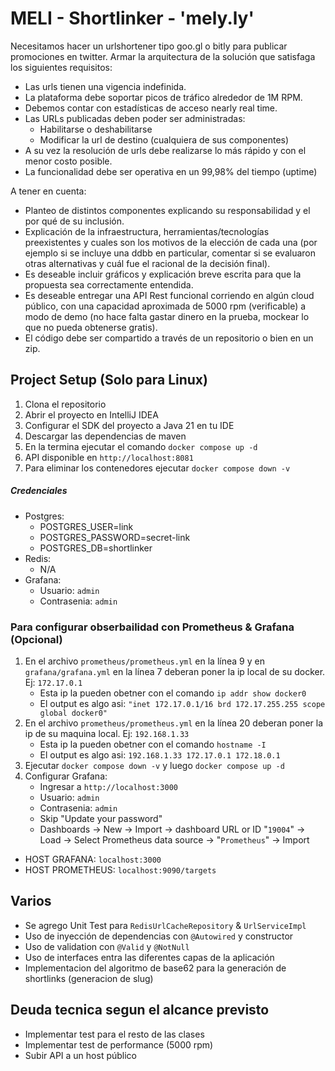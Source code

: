 # MELI - Shortlinker - 'mely.ly'

Necesitamos hacer un urlshortener tipo goo.gl o bitly para publicar promociones en twitter.
Armar la arquitectura de la solución que satisfaga los siguientes requisitos:
- Las urls tienen una vigencia indefinida.
- La plataforma debe soportar picos de tráfico alrededor de 1M RPM.
- Debemos contar con estadísticas de acceso nearly real time.
- Las URLs publicadas deben poder ser administradas:
  - Habilitarse o deshabilitarse
  - Modificar la url de destino (cualquiera de sus componentes)
- A su vez la resolución de urls debe realizarse lo más rápido y con el menor costo
  posible.
- La funcionalidad debe ser operativa en un 99,98% del tiempo (uptime)

A tener en cuenta:
- Planteo de distintos componentes explicando su responsabilidad y el por qué de su
inclusión.
- Explicación de la infraestructura, herramientas/tecnologías preexistentes y cuales
son los motivos de la elección de cada una (por ejemplo si se incluye una ddbb en
particular, comentar si se evaluaron otras alternativas y cuál fue el racional de la
decisión final).
- Es deseable incluir gráficos y explicación breve escrita para que la propuesta sea
correctamente entendida.
- Es deseable entregar una API Rest funcional corriendo en algún cloud público, con
una capacidad aproximada de 5000 rpm (verificable) a modo de demo (no hace falta
gastar dinero en la prueba, mockear lo que no pueda obtenerse gratis).
- El código debe ser compartido a través de un repositorio o bien en un zip.

## Project Setup (Solo para Linux)
1. Clona el repositorio
2. Abrir el proyecto en IntelliJ IDEA
3. Configurar el SDK del proyecto a Java 21 en tu IDE
4. Descargar las dependencias de maven
5. En la termina ejecutar el comando `docker compose up -d`
6. API disponible en `http://localhost:8081`
7. Para eliminar los contenedores ejecutar `docker compose down -v`

##### Credenciales
- Postgres:
  - POSTGRES_USER=link
  - POSTGRES_PASSWORD=secret-link
  - POSTGRES_DB=shortlinker
- Redis:
  - N/A
- Grafana:
  - Usuario: `admin`
  - Contrasenia: `admin`

### Para configurar obserbailidad con Prometheus & Grafana (Opcional)
1. En el archivo `prometheus/prometheus.yml` en la línea 9 y en `grafana/grafana.yml` en la línea 7 deberan poner la ip local de su docker. Ej: `172.17.0.1`
    - Esta ip la pueden obetner con el comando `ip addr show docker0`
    - El output es algo asi: `"inet 172.17.0.1/16 brd 172.17.255.255 scope global docker0"`
2. En el archivo `prometheus/prometheus.yml` en la línea 20 deberan poner la ip de su maquina local. Ej: `192.168.1.33`
    - Esta ip la pueden obetner con el comando `hostname -I`
    - El output es algo asi: `192.168.1.33 172.17.0.1 172.18.0.1`
3. Ejecutar `docker compose down -v` y luego `docker compose up -d`
4. Configurar Grafana:
    - Ingresar a `http://localhost:3000`
    - Usuario: `admin`
    - Contrasenia: `admin`
    - Skip "Update your password"
    - Dashboards -> New -> Import -> dashboard URL or ID "`19004`" -> Load -> Select Prometheus data source -> "`Prometheus`" -> Import

- HOST GRAFANA: `localhost:3000`  
- HOST PROMETHEUS: `localhost:9090/targets`

## Varios
- Se agrego Unit Test para `RedisUrlCacheRepository` & `UrlServiceImpl`
- Uso de inyección de dependencias con `@Autowired` y constructor
- Uso de validation con `@Valid` y `@NotNull`
- Uso de interfaces entra las diferentes capas de la aplicación
- Implementacion del algoritmo de base62 para la generación de shortlinks (generacion de slug)

## Deuda tecnica segun el alcance previsto
- Implementar test para el resto de las clases
- Implementar test de performance (5000 rpm)
- Subir API a un host público